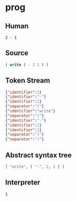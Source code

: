# prog
## Human
```
2 - 1
```
## Source
```lisp
( write ( - 2 1 ) ) 
```
## Token Stream
```json
{"identifier":2}
{"identifier":"-"}
{"identifier":1}
{"separator":"("}
{"identifier":"write"}
{"separator":"("}
{"identifier":"-"}
{"identifier":2}
{"identifier":1}
{"separator":")"}
{"separator":")"}
```
## Abstract syntax tree
```json
[ "write", [ "-", 2, 1 ] ]

```
## Interpreter
```bash
1
```